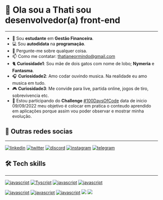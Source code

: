  
 # 👋 Ola sou a **Thati** sou **desenvolvedor(a)** front-end 
 ***
 - 💸 Sou **estudante** em **Gestão Financeira**.
 - 💻 Sou **autodidata** na **programação**.
 - 💬 Pergunte-me sobre qualquer coisa.
 - 📫 Como me contatar: <thatianeormindo@gmail.com>
 - 🐈 **Curiosidade1**: Sou mãe de dois gatos com nome de lobo; **Nymeria** e **Fantasma**.
 - 🎧 **Curiosidade2**: Amo codar ouvindo musica. Na realidade eu amo musica em tudo. 
 - 🎮  **Curiosidade3**: Me convide para live, partida online, jogos de tiro, sobrevivencia etc.
 - 🚀 Estou participando do **Challenge** [#100DaysOfCode](https://github.com/thatianeormindo/100-days-of-code/blob/master/log.md) data de inicio 09/09/2022 meu objetivo é colocar em pratica o conteudo aprendido em aplicações porque assim vou poder observar e mostrar minha evolução.
 
## 💬 Outras redes socias
***
[![linkedin](https://img.shields.io/badge/LinkedIn-0077B5?style=for-the-badge&logo=linkedin&logoColor=white)](https://www.linkedin.com/in/thatianeormindo)
[![twitter](https://img.shields.io/badge/Twitter-1DA1F2?style=for-the-badge&logo=twitter&logoColor=white)]()
[![discord](https://img.shields.io/badge/Discord-7289DA?style=for-the-badge&logo=discord&logoColor=white)](21993571811)
[![instagram](https://img.shields.io/badge/Instagram-E4405F?style=for-the-badge&logo=instagram&logoColor=white)]()
[![telegram](https://img.shields.io/badge/Telegram-2CA5E0?style=for-the-badge&logo=telegram&logoColor=white)]()
 
 
## 🛠️ Tech skills
***
[![javascript](https://img.shields.io/badge/JavaScript-F7DF1E?style=for-the-badge&logo=javascript&logoColor=black)]()
[![Tyscript](https://img.shields.io/badge/TypeScript-007ACC?style=for-the-badge&logo=typescript&logoColor=white)]()
[![javascript](https://img.shields.io/badge/React-20232A?style=for-the-badge&logo=react&logoColor=61DAFB)]()
[![javascript](https://img.shields.io/badge/Node.js-43853D?style=for-the-badge&logo=node.js&logoColor=white)]()

[![javascript](https://img.shields.io/badge/HTML5-E34F26?style=for-the-badge&logo=html5&logoColor=white)]()
[![javascript](https://img.shields.io/badge/CSS3-1572B6?style=for-the-badge&logo=css3&logoColor=white)]()
[![javascript](https://img.shields.io/badge/Sass-CC6699?style=for-the-badge&logo=sass&logoColor=white)]()
[![](https://img.shields.io/badge/Bootstrap-563D7C?style=for-the-badge&logo=bootstrap&logoColor=white)]()
[![](https://img.shields.io/badge/jQuery-0769AD?style=for-the-badge&logo=jquery&logoColor=white)]()

